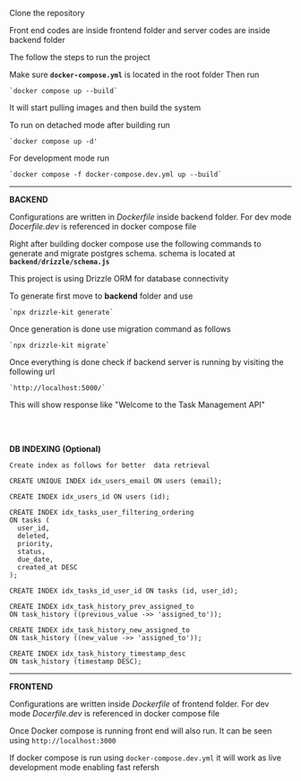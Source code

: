 Clone the repository

Front end codes are inside frontend folder
and server codes are inside backend folder

The follow the steps to run the project

Make sure **`docker-compose.yml`** is located in the root folder
Then run

	`docker compose up --build`

It will start pulling images and then build the system

To run on detached mode after building run

    `docker compose up -d'

For development mode run

    `docker compose -f docker-compose.dev.yml up --build` 


------------


**BACKEND**

Configurations are written in *Dockerfile* inside backend folder. For dev mode *Docerfile.dev* is referenced in docker compose file

Right after building docker compose use the following commands to generate and migrate postgres schema.
schema is located at **`backend/drizzle/schema.js`**

This project is using Drizzle ORM for database connectivity

To generate first move to **backend** folder and use 

	`npx drizzle-kit generate`

Once generation is done use migration command as follows

	`npx drizzle-kit migrate`

Once everything is done check if backend server is running by visiting the following url

	`http://localhost:5000/`

This will show response like "Welcome to the Task Management API"
                                
<br><br>

**DB INDEXING (Optional)**

```
Create index as follows for better  data retrieval

CREATE UNIQUE INDEX idx_users_email ON users (email);

CREATE INDEX idx_users_id ON users (id);

CREATE INDEX idx_tasks_user_filtering_ordering
ON tasks (
  user_id,
  deleted,
  priority,
  status,
  due_date,
  created_at DESC
);

CREATE INDEX idx_tasks_id_user_id ON tasks (id, user_id);

CREATE INDEX idx_task_history_prev_assigned_to
ON task_history ((previous_value ->> 'assigned_to'));

CREATE INDEX idx_task_history_new_assigned_to
ON task_history ((new_value ->> 'assigned_to'));

CREATE INDEX idx_task_history_timestamp_desc
ON task_history (timestamp DESC);
```

---------------------------------------


**FRONTEND**

Configurations are written inside *Dockerfile* of frontend folder. For dev mode *Docerfile.dev* is referenced in docker compose file

Once Docker compose is running front end will also run. It can be seen using `http://localhost:3000`

If docker compose is run using `docker-compose.dev.yml` it will work as live development mode enabling fast refersh 